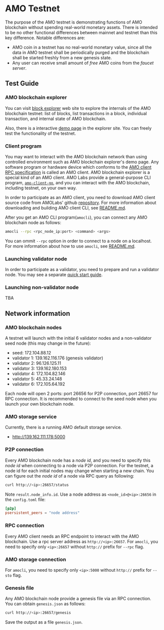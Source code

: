 # AMO Testnet
The purpose of the AMO testnet is demonstrating functions of AMO blockchain
without spending real-world monetary assets. There is intended to be no other
functional differences between mainnet and testnet than this key difference.
Notable differences are:
- AMO coin in a testnet has no real-world monetary value, since all the data in
  AMO testnet shall be periodically purged and the blockchain shall be started
  freshly from a new genesis state.
- Any user can receive small amount of *free* AMO coins from the *faucet
  server*.

## Test Guide
### AMO blockchain explorer
You can visit [block explorer](http://explorer.amolabs.io) web site to explore
the internals of the AMO blockchain testnet: list of blocks, list transactions
in a block, individual transaction, and internal state of AMO blockchain.

Also, there is a interactive [demo page](http://explorer.amolabs.io/demo) in
the explorer site. You can freely test the functionality of the testnet.

### Client program
You may want to interact with the AMO blockchain network than using controlled
environment such as AMO blockchain explorer's demo page. Any software program
or hardware device which conforms to the [AMO client RPC
specification](https://github.com/amolabs/docs/blob/master/rpc.md) is called an
AMO client. AMO blockchain explorer is a special kind of an AMO client. AMO
Labs provide a general-purpose CLI program,
[`amo-client-go`](https://github.com/amolabs/amo-client-go), and you can
interact with the AMO blockchain, including testnet, on your own way.

In order to participate as an AMO client, you need to download AMO client
source code from AMOLabs' github
[repository](https://github.com/amolabs/amo-client-go). For more information
about downloading and building AMO client CLI, see
[README.md](https://github.com/amolabs/amo-client-go/blob/master/README.md).

After you get an AMO CLI program(`amocli`), you can connect any AMO blockchain
node as follows:
```bash
amocli --rpc <rpc_node_ip:port> <command> <args>
```
You can ommit `--rpc` option in order to connect to a node on a localhost. For
more information about how to use `amocli`, see
[README.md](https://github.com/amolabs/amo-client-go/blob/master/README.md).

### Launching validator node
In order to participate as a validator, you need to prepare and run a validator
node. You may see a separate [quick start
guide](https://github.com/amolabs/docs/blob/master/qs_val.md).

### Launching non-validator node
TBA

## Network information
### AMO blockchain nodes
A testnet will launch with the initial 6 validator nodes and a non-validator
seed node (this may change in the future):
- seed: 172.104.88.12
- validator 1: 139.162.116.176 (genesis validator)
- validator 2: 96.126.125.11
- validator 3: 139.162.180.153
- validator 4: 172.104.82.146
- validator 5: 45.33.24.148
- validator 6: 172.105.64.192

Each node will open 2 ports: port 26656 for P2P connection, port 26657 for RPC
connection. It is recommended to connect to the seed node when you launch your
own blockchain node.

### AMO storage service
Currently, there is a running AMO default storage service.
- http://139.162.111.178:5000

### P2P connection
Every AMO blockchain node has a *node id*, and you need to specify this *node
id* when connecting to a node via P2P connection. For the testnet, a node id
for each initial nodes may change when starting a new chain. You can figure out
the *node id* of a node via RPC query as following:
```bash
curl http://<ip>:26657/status
```
Note `result.node_info.id`. Use a node address as `<node_id>@<ip>:26656` in the
`config.toml` file:
```toml
[p2p]
psersistent_peers = "node address"
```

### RPC connection
Every AMO client needs an RPC endpoint to interact with the AMO blockchain. Use
a rpc server address as `http://<ip>:26657`. For `amocli`, you need to specify
only `<ip>:26657` without `http://` prefix for `--rpc` flag.

### AMO storage connection
For `amocli`, you need to specify only `<ip>:5000` without `http://` prefix for
`--sto` flag.

### Genesis file
Any AMO blockchain node provide a genesis file via an RPC connection. You can
obtain `genesis.json` as follows:
```bash
curl http://<ip>:26657/genesis
```
Save the output as a file `genesis.json`.

